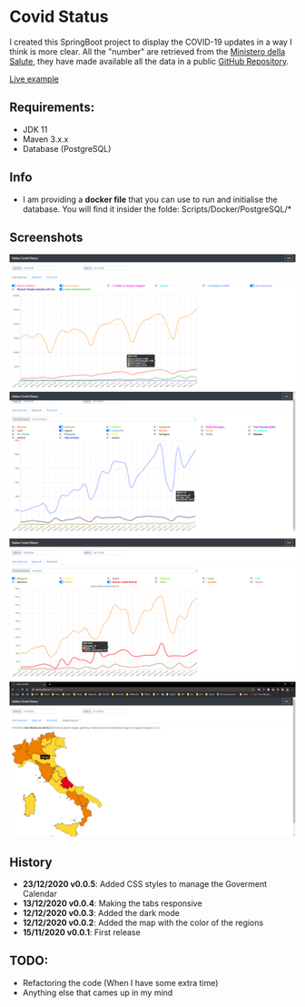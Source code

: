 # Covid Status

I created this SpringBoot project to display the COVID-19 updates in a way I think is more clear.
All the "number" are retrieved from the [Ministero della Salute](https://www.salute.gov.it/), they have made available all the data in a public [GitHub Repository](https://github.com/pcm-dpc/COVID-19).

[Live example](https://marco.selfip.net/Covid19Italy/)

## Requirements:
* JDK 11
* Maven 3.x.x
* Database (PostgreSQL)

## Info
* I am providing a **docker file** that you can use to run and initialise the database. You will find it insider the folde: Scripts/Docker/PostgreSQL/*

## Screenshots
![National Data](Misc/Pictures/1.png)
![Regions Data](Misc/Pictures/2.png)
![Provinces Data](Misc/Pictures/3.png)
![Regions Colors](Misc/Pictures/4.png)

## History
* **23/12/2020 v0.0.5**: Added CSS styles to manage the Goverment Calendar
* **13/12/2020 v0.0.4**: Making the tabs responsive
* **12/12/2020 v0.0.3**: Added the dark mode
* **12/12/2020 v0.0.2**: Added the map with the color of the regions
* **15/11/2020 v0.0.1**: First release

## TODO:
* Refactoring the code (When I have some extra time)
* Anything else that cames up in my mind
